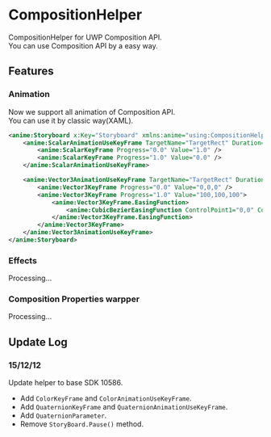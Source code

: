 # CompositionHelper
CompositionHelper for UWP Composition API.  
You can use Composition API by a easy way.

## Features
### Animation
Now we support all animation of Composition API.  
You can use it by classic way(XAML).  
```XML
<anime:Storyboard x:Key="Storyboard" xmlns:anime="using:CompositionHelper.Animation">
    <anime:ScalarAnimationUseKeyFrame TargetName="TargetRect" Duration="0:0:1" TargetProperty="Opacity">
        <anime:ScalarKeyFrame Progress="0.0" Value="1.0" />
        <anime:ScalarKeyFrame Progress="1.0" Value="0.0" />
    </anime:ScalarAnimationUseKeyFrame>

    <anime:Vector3AnimationUseKeyFrame TargetName="TargetRect" Duration="0:0:1" TargetProperty="Offset">
        <anime:Vector3KeyFrame Progress="0.0" Value="0,0,0" />
        <anime:Vector3KeyFrame Progress="1.0" Value="100,100,100">
            <anime:Vector3KeyFrame.EasingFunction>
                <anime:CubicBezierEasingFunction ControlPoint1="0,0" ControlPoint2="0.5,1.0"></anime:CubicBezierEasingFunction>
            </anime:Vector3KeyFrame.EasingFunction>
        </anime:Vector3KeyFrame>
    </anime:Vector3AnimationUseKeyFrame>
</anime:Storyboard>
```

### Effects
Processing...

### Composition Properties warpper
Processing...

## Update Log 

### 15/12/12
Update helper to base SDK 10586.  
- Add `ColorKeyFrame` and `ColorAnimationUseKeyFrame`.  
- Add `QuaternionKeyFrame` and `QuaternionAnimationUseKeyFrame`.  
- Add `QuaternionParameter`.  
- Remove `StoryBoard.Pause()` method.  
